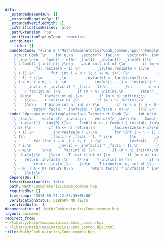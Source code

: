 ```yaml
---
data:
  _extendedDependsOn: []
  _extendedRequiredBy: []
  _extendedVerifiedWith: []
  _isVerificationFailed: false
  _pathExtension: hpp
  _verificationStatusIcon: ':warning:'
  attributes:
    links: []
  bundledCode: "#line 2 \"Math/Combinatorics/Comb_common.hpp\"\ntemplate<class T>\n\
    struct Comb {\n    int n;\n    vector<T> _fac;\n    vector<T> _invfac;\n    vector<T>\
    \ _inv;\n\n    Comb() : n{0}, _fac{1}, _invfac{1}, _inv{0} {}\n    Comb(int n)\
    \ : Comb() { init(n); }\n\n    void init(int m) {\n        if (m <= n) return;\n\
    \        _fac.resize(m + 1);\n        _invfac.resize(m + 1);\n        _inv.resize(m\
    \ + 1);\n        for (int i = n + 1; i <= m; i++) {\n            _fac[i] = _fac[i\
    \ - 1] * i;\n        }\n        _invfac[m] = _fac[m].inv();\n        for (int\
    \ i = m; i > n; i--) {\n            _invfac[i - 1] = _invfac[i] * i;\n       \
    \     _inv[i] = _invfac[i] * _fac[i - 1];\n        }\n        n = m;\n    }\n\n\
    \    T fac(int m) {\n        if (m > n) init(m);\n        return _fac[m];\n  \
    \  }\n\n    T invfac(int m) {\n        if (m > n) init(m);\n        return _invfac[m];\n\
    \    }\n\n    T inv(int m) {\n        if (m > n) init(m);\n        return _inv[m];\n\
    \    }\n\n    T binom(int n, int m) {\n        if (n < m || m < 0) return 0;\n\
    \        return fac(n) * invfac(m) * invfac(n - m);\n    }\n};\n"
  code: "#pragma once\ntemplate<class T>\nstruct Comb {\n    int n;\n    vector<T>\
    \ _fac;\n    vector<T> _invfac;\n    vector<T> _inv;\n\n    Comb() : n{0}, _fac{1},\
    \ _invfac{1}, _inv{0} {}\n    Comb(int n) : Comb() { init(n); }\n\n    void init(int\
    \ m) {\n        if (m <= n) return;\n        _fac.resize(m + 1);\n        _invfac.resize(m\
    \ + 1);\n        _inv.resize(m + 1);\n        for (int i = n + 1; i <= m; i++)\
    \ {\n            _fac[i] = _fac[i - 1] * i;\n        }\n        _invfac[m] = _fac[m].inv();\n\
    \        for (int i = m; i > n; i--) {\n            _invfac[i - 1] = _invfac[i]\
    \ * i;\n            _inv[i] = _invfac[i] * _fac[i - 1];\n        }\n        n\
    \ = m;\n    }\n\n    T fac(int m) {\n        if (m > n) init(m);\n        return\
    \ _fac[m];\n    }\n\n    T invfac(int m) {\n        if (m > n) init(m);\n    \
    \    return _invfac[m];\n    }\n\n    T inv(int m) {\n        if (m > n) init(m);\n\
    \        return _inv[m];\n    }\n\n    T binom(int n, int m) {\n        if (n\
    \ < m || m < 0) return 0;\n        return fac(n) * invfac(m) * invfac(n - m);\n\
    \    }\n};\n"
  dependsOn: []
  isVerificationFile: false
  path: Math/Combinatorics/Comb_common.hpp
  requiredBy: []
  timestamp: '2024-05-21 22:23:35+07:00'
  verificationStatus: LIBRARY_NO_TESTS
  verifiedWith: []
documentation_of: Math/Combinatorics/Comb_common.hpp
layout: document
redirect_from:
- /library/Math/Combinatorics/Comb_common.hpp
- /library/Math/Combinatorics/Comb_common.hpp.html
title: Math/Combinatorics/Comb_common.hpp
---
```

